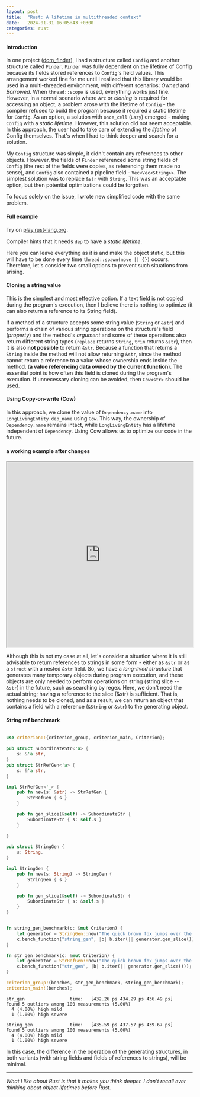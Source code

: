 ```yaml
---
layout: post
title:  "Rust: A lifetime in multithreaded context"
date:   2024-01-31 16:05:43 +0300
categories: rust
---
```



#### Introduction

In one project ([dom_finder](https://github.com/niklak/dom_finder)), I had a structure called `Config` and another structure called `Finder`. `Finder` was fully dependent on the lifetime of Config because its fields stored references to `Config`'s field values. This arrangement worked fine for me until I realized that this library would be used in a multi-threaded environment, with different scenarios: *Owned* and *Borrowed*. When `thread::scope` is used, everything works just fine. However, in a normal scenario where `Arc` or *cloning* is required for accessing an object, a problem arose with the lifetime of `Config` - the compiler refused to build the program because it required a static lifetime for `Config`. As an option, a solution with `once_cell` (`Lazy`) emerged - making `Config` with a *static lifetime*. However, this solution did not seem acceptable. In this approach, the user had to take care of extending the *lifetime* of Config themselves. That's when I had to think deeper and search for a solution.

My `Config` structure was simple, it didn't contain any references to other objects. However, the fields of `Finder` referenced some string fields of `Config` (the rest of the fields were copies, as referencing them made no sense), and `Config` also contained a pipeline field - `Vec<Vec<String>>`.
The simplest solution was to replace `&str` with `String`. This was an acceptable option, but then potential optimizations could be forgotten.


To focus solely on the issue, I wrote new simplified code with the same problem.

#### Full example

<script src="https://gist.github.com/niklak/09852436ba94e436cf8629b50d3af146.js"></script>

Try on [play.rust-lang.org](https://play.rust-lang.org/?version=stable&mode=debug&edition=2021&gist=cc326b7c9416bdf7536c5710ef6fa281).

Compiler hints that it needs `dep` to have a *static lifetime*.

Here you can leave everything as it is and make the object static, but this will have to be done every time `thread::spawn(move || {})` occurs. Therefore, let's consider two small options to prevent such situations from arising.


#### Cloning a string value

<script src="https://gist.github.com/niklak/6b5a7ec5ee9c064539da67f9d874011e.js"></script>

This is the simplest and most effective option. If a text field is not copied during the program's execution, then I believe there is nothing to optimize (it can also return a reference to its String field).

If a method of a structure accepts some string value (`String` or `&str`) and performs a chain of various string operations on the structure's field (*property*) and the method's *argument* and some of these operations also return different string types (`replace` returns `String`, `trim` returns `&str`), then it is also **not possible** to return `&str`. Because a function that returns a `String` inside the method will not allow returning `&str`, since the method cannot return a reference to a value whose ownership ends inside the method.
(**a value referencing data owned by the current function**).
The essential point is how often this field is cloned during the program's execution. If unnecessary cloning can be avoided, then `Cow<str>` should be used.

#### Using Copy-on-write (Cow)

<script src="https://gist.github.com/niklak/8ffe18c5b5ee2aacdb78246559af1a22.js"></script>

In this approach, we clone the value of `Dependency.name` into `LongLivingEntity.dep_name` using `Cow`. This way, the ownership of `Dependency.name` remains intact, while `LongLivingEntity` has a lifetime independent of `Dependency`. Using Cow allows us to optimize our code in the future.

#### a working example after changes

<iframe src="https://play.rust-lang.org/?version=stable&mode=debug&edition=2021&gist=b3c3ec25d3e55de85ac3f668a1ee3a78" style="width:100%; height:500px;"></iframe>  




Although this is not my case at all, let's consider a situation where it is still advisable to return references to strings in some form - either as `&str` or as a `struct` with a nested `&str` field.
So, we have a *long-lived structure* that generates many temporary objects during program execution, and these objects are only needed to perform operations on string (string slice -- `&str`) in the future, such as searching by regex. Here, we don't need the actual string; having a reference to the slice (&str) is sufficient. That is, nothing needs to be cloned, and as a result, we can return an object that contains a field with a reference (`&String` or `&str`) to the generating object.


#### String ref benchmark

```rust

use criterion::{criterion_group, criterion_main, Criterion};

pub struct SubordinateStr<'a> {
    s: &'a str,
}
pub struct StrRefGen<'a> {
    s: &'a str,
}

impl StrRefGen<'_> {
    pub fn new(s: &str) -> StrRefGen {
        StrRefGen { s }
    }

    pub fn gen_slice(&self) -> SubordinateStr {
        SubordinateStr { s: self.s }
    }
    
}

pub struct StringGen {
    s: String,
}

impl StringGen {
    pub fn new(s: String) -> StringGen {
        StringGen { s }
    }

    pub fn gen_slice(&self) -> SubordinateStr {
        SubordinateStr { s: &self.s }
    }
}


fn string_gen_benchmark(c: &mut Criterion) {
    let generator = StringGen::new("The quick brown fox jumps over the lazy dog".to_string());
    c.bench_function("string_gen", |b| b.iter(|| generator.gen_slice()));
}

fn str_gen_benchmark(c: &mut Criterion) {
    let generator = StrRefGen::new("The quick brown fox jumps over the lazy dog");
    c.bench_function("str_gen", |b| b.iter(|| generator.gen_slice()));
}

criterion_group!(benches, str_gen_benchmark, string_gen_benchmark);
criterion_main!(benches);

```


```
str_gen                 time:   [432.26 ps 434.29 ps 436.49 ps]
Found 5 outliers among 100 measurements (5.00%)
  4 (4.00%) high mild
  1 (1.00%) high severe

string_gen              time:   [435.59 ps 437.57 ps 439.67 ps]
Found 5 outliers among 100 measurements (5.00%)
  4 (4.00%) high mild
  1 (1.00%) high severe
```

In this case, the difference in the operation of the generating structures, in both variants (with string fields and fields of references to strings), will be minimal.

---

*What I like about Rust is that it makes you think deeper. I don't recall ever thinking about object lifetimes before Rust.*
